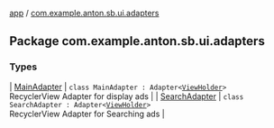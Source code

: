 [app](../index.md) / [com.example.anton.sb.ui.adapters](./index.md)

## Package com.example.anton.sb.ui.adapters

### Types

| [MainAdapter](-main-adapter/index.md) | `class MainAdapter : Adapter<`[`ViewHolder`](-main-adapter/-view-holder/index.md)`>`<br>RecyclerView Adapter for display ads |
| [SearchAdapter](-search-adapter/index.md) | `class SearchAdapter : Adapter<`[`ViewHolder`](-search-adapter/-view-holder/index.md)`>`<br>RecyclerView Adapter for Searching ads |


